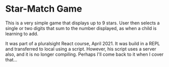 # Star-Match Game

This is a very simple game that displays up to 9 stars. User then selects a single or two digits that sum to the number displayed, as when a child is learning to add.

It was part of a pluralsight React course, April 2021. It was build in a REPL and transferred to local using a script. However, his script uses a server also, and it is no longer compiling. Perhaps I'll come back to it when I cover that...

